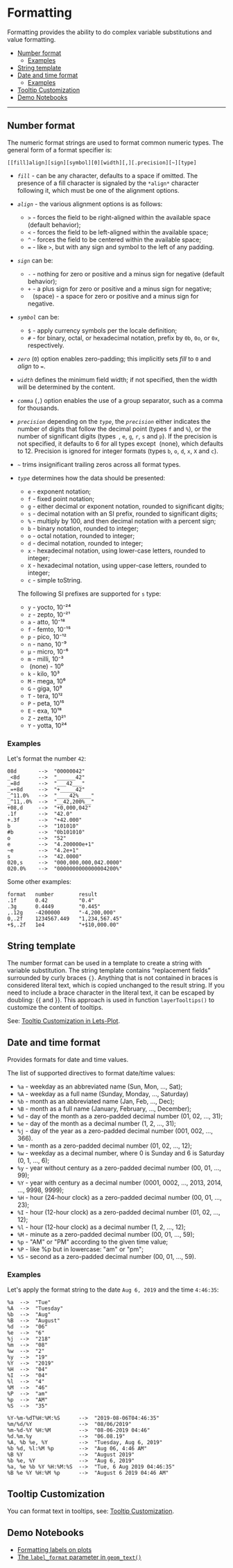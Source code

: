 # Formatting

Formatting provides the ability to do complex variable substitutions and value formatting.

- [Number format](#number-format)
  - [Examples](#examples-number-format)
- [String template](#string-template)
- [Date and time format](#datetime)
  - [Examples](#examples-datetime)
- [Tooltip Customization](#tooltips)
- [Demo Notebooks](#demo-notebooks)

------
<a id="number-format"></a>

## Number format

The numeric format strings are used to format common numeric types. The general form of a format specifier is:

```
[​[fill]align][sign][symbol][0][width][,][.precision][~][type]
```

* *`fill`* - can be any character, defaults to a space if omitted. The presence of a fill character is signaled by
  the `*align*` character following it, which must be one of the alignment options.

* *`align`* - the various alignment options is as follows:

  * `>` - forces the field to be right-aligned within the available space (default behavior);
  * `<` - forces the field to be left-aligned within the available space;
  * `^` - forces the field to be centered within the available space;
  * `=` - like `>`, but with any sign and symbol to the left of any padding.

* *`sign`* can be:

  * `-` - nothing for zero or positive and a minus sign for negative (default behavior);
  * `+` - a plus sign for zero or positive and a minus sign for negative;
  * ` ` (space) - a space for zero or positive and a minus sign for negative.

* *`symbol`* can be:

  * `$` - apply currency symbols per the locale definition;
  * `#` - for binary, octal, or hexadecimal notation, prefix by `0b`, `0o`, or `0x`, respectively.

* *`zero`* (`0`) option enables zero-padding; this implicitly sets *fill* to `0` and *align* to `=`.

* *`width`* defines the minimum field width; if not specified, then the width will be determined by the content.

* *`comma`* (`,`) option enables the use of a group separator, such as a comma for thousands.

* *`precision`* depending on the *`type`*, the *`precision`* either indicates the number of digits that follow the
  decimal point (types `f` and `%`), or the number of significant digits (types` ​`, `e`, `g`, `r`, `s` and `p`). If the
  precision is not specified, it defaults to 6 for all types except ​ (none), which defaults to 12. Precision is ignored
  for integer formats (types `b`, `o`, `d`, `x`, `X` and `c`).

* *`~`* trims insignificant trailing zeros across all format types.

* *`type`* determines how the data should be presented:

  * `e` - exponent notation;
  * `f` - fixed point notation;
  * `g` - either decimal or exponent notation, rounded to significant digits;
  * `s` - decimal notation with an SI prefix, rounded to significant digits;
  * `%` - multiply by 100, and then decimal notation with a percent sign;
  * `b` - binary notation, rounded to integer;
  * `o` - octal notation, rounded to integer;
  * `d` - decimal notation, rounded to integer;
  * `x` - hexadecimal notation, using lower-case letters, rounded to integer;
  * `X` - hexadecimal notation, using upper-case letters, rounded to integer;
  * `c` - simple toString.

  The following SI prefixes are supported for `s` type:

  * `y` - yocto, 10⁻²⁴
  * `z` - zepto, 10⁻²¹
  * `a` - atto, 10⁻¹⁸
  * `f` - femto, 10⁻¹⁵
  * `p` - pico, 10⁻¹²
  * `n` - nano, 10⁻⁹
  * `µ` - micro, 10⁻⁶
  * `m` - milli, 10⁻³
  * `​` (none) - 10⁰
  * `k` - kilo, 10³
  * `M` - mega, 10⁶
  * `G` - giga, 10⁹
  * `T` - tera, 10¹²
  * `P` - peta, 10¹⁵
  * `E` - exa, 10¹⁸
  * `Z` - zetta, 10²¹
  * `Y` - yotta, 10²⁴

<a id="examples-number-format"></a>

### Examples

Let's format the number `42`:

```
08d       -->  "00000042"
_<8d      -->  "______42"
_=8d      -->  "___42___"
_=+8d     -->  "+_____42"
_^11.0%   -->  "____42%____"
_^11,.0%  -->  "__42,200%__"
+08,d     -->  "+0,000,042"
.1f       -->  "42.0"
+.3f      -->  "+42.000"
b         -->  "101010"
#b        -->  "0b101010"
o         -->  "52"
e         -->  "4.200000e+1"
~e        -->  "4.2e+1"
s         -->  "42.0000"
020,s     -->  "000,000,000,042.0000"
020.0%    -->  "0000000000000004200%"
```

Some other examples:

```
format   number        result
.1f      0.42          "0.4"
.3g      0.4449        "0.445"
,.12g    -4200000      "-4,200,000" 
0,.2f    1234567.449   "1,234,567.45"
+$,.2f   1e4           "+$10,000.00"
```

<a id="string-template"></a>

## String template

The number format can be used in a template to create a string with variable substitution. The string template contains
“replacement fields” surrounded by curly braces `{}`. Anything that is not contained in braces is considered literal
text, which is copied unchanged to the result string. If you need to include a brace character in the literal text, it
can be escaped by doubling: {{ and }}. This approach is used in function `layerTooltips()` to customize the content of
tooltips.

See: [Tooltip Customization in Lets-Plot](https://lets-plot.org/kotlin/tooltips.html).

<a id="datetime"></a>

## Date and time format

Provides formats for date and time values.

The list of supported directives to format date/time values:

* `%a` - weekday as an abbreviated name (Sun, Mon, …, Sat);
* `%A` - weekday as a full name (Sunday, Monday, …, Saturday)
* `%b` - month as an abbreviated name (Jan, Feb, …, Dec);
* `%B` - month as a full name (January, February, …, December);
* `%d` - day of the month as a zero-padded decimal number (01, 02, …, 31);
* `%e` - day of the month as a decimal number (1, 2, …, 31);
* `%j` - day of the year as a zero-padded decimal number (001, 002, …, 366).
* `%m` - month as a zero-padded decimal number (01, 02, …, 12);
* `%w` - weekday as a decimal number, where 0 is Sunday and 6 is Saturday (0, 1, …, 6);
* `%y` - year without century as a zero-padded decimal number (00, 01, …, 99);
* `%Y` - year with century as a decimal number (0001, 0002, …, 2013, 2014, …, 9998, 9999);
* `%H` - hour (24-hour clock) as a zero-padded decimal number (00, 01, …, 23);
* `%I` - hour (12-hour clock) as a zero-padded decimal number (01, 02, …, 12);
* `%l` - hour (12-hour clock) as a decimal number (1, 2, …, 12);
* `%M` - minute as a zero-padded decimal number (00, 01, …, 59);
* `%p` - "AM" or "PM" according to the given time value;
* `%P` - like %p but in lowercase: "am" or "pm";
* `%S` - second as a zero-padded decimal number (00, 01, …, 59).

<a id="examples-datetime"></a>

### Examples

Let's apply the format string to the date `Aug 6, 2019` and the time `4:46:35`:

```
%a  -->  "Tue"
%A  -->  "Tuesday"
%b  -->  "Aug"
%B  -->  "August"
%d  -->  "06"
%e  -->  "6"
%j  -->  "218"
%m  -->  "08"
%w  -->  "2" 
%y  -->  "19"
%Y  -->  "2019"
%H  -->  "04"
%I  -->  "04"
%l  -->  "4"
%M  -->  "46"
%P  -->  "am"
%p  -->  "AM"
%S  -->  "35"

%Y-%m-%dT%H:%M:%S      -->  "2019-08-06T04:46:35"
%m/%d/%Y               -->  "08/06/2019"
%m-%d-%Y %H:%M         -->  "08-06-2019 04:46"
%d.%m.%y               -->  "06.08.19"
%A, %b %e, %Y          -->  "Tuesday, Aug 6, 2019"
%b %d, %l:%M %p        -->  "Aug 06, 4:46 AM"
%B %Y                  -->  "August 2019"
%b %e, %Y              -->  "Aug 6, 2019"
%a, %e %b %Y %H:%M:%S  -->  "Tue, 6 Aug 2019 04:46:35"
%B %e %Y %H:%M %p      -->  "August 6 2019 04:46 AM"
```

<a id="tooltips"></a>
                           
## Tooltip Customization

You can format text in tooltips, see: [Tooltip Customization](https://lets-plot.org/kotlin/tooltips.html).

<a id="demo-notebooks"></a>

## Demo Notebooks

* [Formatting labels on plots](https://nbviewer.jupyter.org/github/JetBrains/lets-plot-kotlin/blob/master/docs/examples/jupyter-notebooks/formatting_axes_etc.ipynb)
* [The `label_format` parameter in `geom_text()`](https://nbviewer.jupyter.org/github/JetBrains/lets-plot-kotlin/blob/master/docs/examples/jupyter-notebooks/label_format.ipynb)